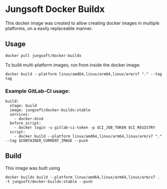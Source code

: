 # Jungsoft Docker Buildx

This docker image was created to allow creating docker images in multiple platforms, on a easily replaceable manner.

## Usage

`docker pull jungsoft/docker-buildx`

To build multi-platform images, run from inside the docker image:

`docker build --platform linux/amd64,linux/arm64,linux/arm/v7 "." --tag tag`

### Example GitLab-CI usage:

```
build:
  stage: build
  image: jungsoft/docker-buildx:stable
  services:
    - docker:dind
  before_script:
    - docker login -u gitlab-ci-token -p $CI_JOB_TOKEN $CI_REGISTRY
  script:
    - docker build --platform linux/amd64,linux/arm64,linux/arm/v7 "." --tag $CONTAINER_CURRENT_IMAGE --push
```

## Build
This image was built using

`docker buildx build --platform linux/amd64,linux/arm64,linux/arm/v7 . -t jungsoft/docker-buildx:stable --push`

